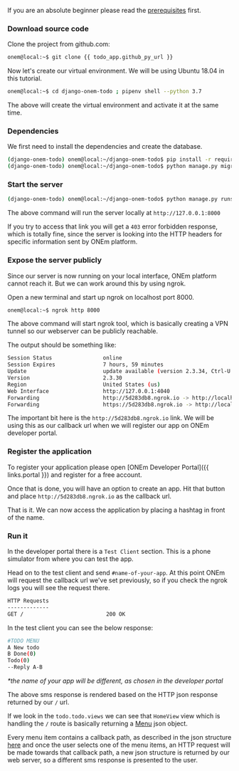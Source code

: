 If you are an absolute beginner please read the [prerequisites](/getting_started/python_prereq/) first.

### Download source code

Clone the project from github.com:

```bash
onem@local:~$ git clone {{ todo_app.github_py_url }}
```

Now let's create our virtual environment. We will be using Ubuntu 18.04 in this tutorial.

```bash
onem@local:~$ cd django-onem-todo ; pipenv shell --python 3.7
```

The above will create the virtual environment and activate it at the same time.


### Dependencies

We first need to install the dependencies and create the database.

```bash
(django-onem-todo) onem@local:~/django-onem-todo$ pip install -r requirements.txt
(django-onem-todo) onem@local:~/django-onem-todo$ python manage.py migrate
```

### Start the server

```bash
(django-onem-todo) onem@local:~/django-onem-todo$ python manage.py runserver
```

The above command will run the server locally at `http://127.0.0.1:8000`

If you try to access that link you will get a `403` error forbidden response, which is totally fine, since the server is looking into the HTTP headers for specific information sent by ONEm platform.

### Expose the server publicly

Since our server is now running on your local interface, ONEm platform cannot reach it. But we can work around this by using ngrok.

Open a new terminal and start up ngrok on localhost port 8000.

```bash
onem@local:~$ ngrok http 8000
```

The above command will start ngrok tool, which is basically creating a VPN tunnel so our webserver can be publicly reachable.

The output should be something like:

```bash
Session Status                online
Session Expires               7 hours, 59 minutes
Update                        update available (version 2.3.34, Ctrl-U to update)
Version                       2.3.30
Region                        United States (us)
Web Interface                 http://127.0.0.1:4040
Forwarding                    http://5d283db8.ngrok.io -> http://localhost:8000
Forwarding                    https://5d283db8.ngrok.io -> http://localhost:8000
```

The important bit here is the `http://5d283db8.ngrok.io` link. We will be using this as our callback url when we will register our app on ONEm developer portal.

### Register the application

To register your application please open [ONEm Developer Portal]({{ links.portal }}) and register for a free account.

Once that is done, you will have an option to create an app. Hit that button and place `http://5d283db8.ngrok.io` as the callback url.

That is it. We can now access the application by placing a hashtag in front of the name.

### Run it

In the developer portal there is a `Test Client` section. This is a phone simulator from where you can test the app.

Head on to the test client and send `#name-of-your-app`. At this point ONEm will request the callback url we've set previously, so if you check the ngrok logs you will see the request there.

```bash
HTTP Requests
-------------
GET /                          200 OK   
```

In the test client you can see the below response:

```bash
#TODO MENU
A New todo
B Done(0)
Todo(0)
--Reply A-B
```

_*the name of your app will be different, as chosen in the developer portal_

The above sms response is rendered based on the HTTP json response returned by our `/` url.

If we look in the `todo.todo.views` we can see that `HomeView` view which is handling the `/` route is basically returning a [Menu](/building/menus/) json object.

Every menu item contains a callback path, as described in the json structure [here](/building/menus/#json-structure) and once the user selects one of the menu items, an HTTP request will be made towards that callback path, a new json structure is returned by our web server, so a different sms response is presented to the user.
